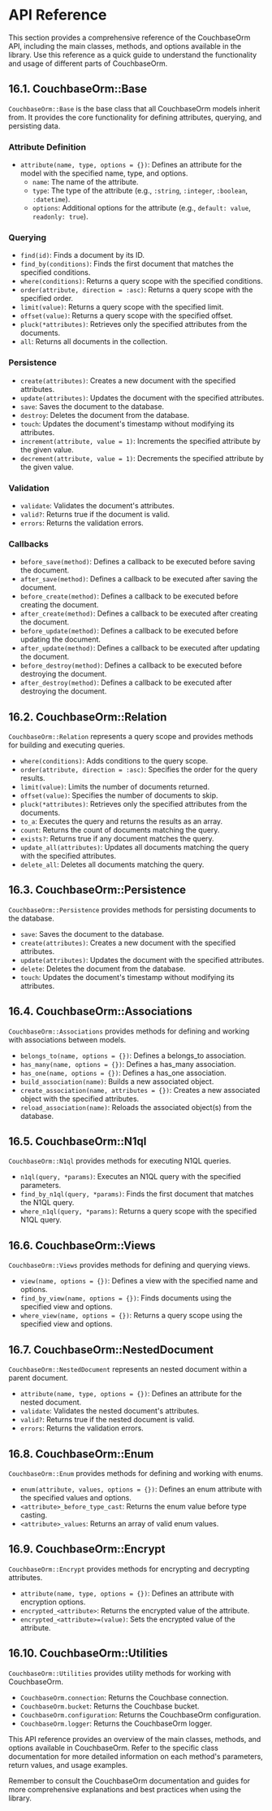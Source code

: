 # API Reference

This section provides a comprehensive reference of the CouchbaseOrm API, including the main classes, methods, and options available in the library. Use this reference as a quick guide to understand the functionality and usage of different parts of CouchbaseOrm.

## 16.1. CouchbaseOrm::Base

`CouchbaseOrm::Base` is the base class that all CouchbaseOrm models inherit from. It provides the core functionality for defining attributes, querying, and persisting data.

### Attribute Definition

- `attribute(name, type, options = {})`: Defines an attribute for the model with the specified name, type, and options.
  - `name`: The name of the attribute.
  - `type`: The type of the attribute (e.g., `:string`, `:integer`, `:boolean`, `:datetime`).
  - `options`: Additional options for the attribute (e.g., `default: value`, `readonly: true`).

### Querying

- `find(id)`: Finds a document by its ID.
- `find_by(conditions)`: Finds the first document that matches the specified conditions.
- `where(conditions)`: Returns a query scope with the specified conditions.
- `order(attribute, direction = :asc)`: Returns a query scope with the specified order.
- `limit(value)`: Returns a query scope with the specified limit.
- `offset(value)`: Returns a query scope with the specified offset.
- `pluck(*attributes)`: Retrieves only the specified attributes from the documents.
- `all`: Returns all documents in the collection.

### Persistence

- `create(attributes)`: Creates a new document with the specified attributes.
- `update(attributes)`: Updates the document with the specified attributes.
- `save`: Saves the document to the database.
- `destroy`: Deletes the document from the database.
- `touch`: Updates the document's timestamp without modifying its attributes.
- `increment(attribute, value = 1)`: Increments the specified attribute by the given value.
- `decrement(attribute, value = 1)`: Decrements the specified attribute by the given value.

### Validation

- `validate`: Validates the document's attributes.
- `valid?`: Returns true if the document is valid.
- `errors`: Returns the validation errors.

### Callbacks

- `before_save(method)`: Defines a callback to be executed before saving the document.
- `after_save(method)`: Defines a callback to be executed after saving the document.
- `before_create(method)`: Defines a callback to be executed before creating the document.
- `after_create(method)`: Defines a callback to be executed after creating the document.
- `before_update(method)`: Defines a callback to be executed before updating the document.
- `after_update(method)`: Defines a callback to be executed after updating the document.
- `before_destroy(method)`: Defines a callback to be executed before destroying the document.
- `after_destroy(method)`: Defines a callback to be executed after destroying the document.

## 16.2. CouchbaseOrm::Relation

`CouchbaseOrm::Relation` represents a query scope and provides methods for building and executing queries.

- `where(conditions)`: Adds conditions to the query scope.
- `order(attribute, direction = :asc)`: Specifies the order for the query results.
- `limit(value)`: Limits the number of documents returned.
- `offset(value)`: Specifies the number of documents to skip.
- `pluck(*attributes)`: Retrieves only the specified attributes from the documents.
- `to_a`: Executes the query and returns the results as an array.
- `count`: Returns the count of documents matching the query.
- `exists?`: Returns true if any document matches the query.
- `update_all(attributes)`: Updates all documents matching the query with the specified attributes.
- `delete_all`: Deletes all documents matching the query.

## 16.3. CouchbaseOrm::Persistence

`CouchbaseOrm::Persistence` provides methods for persisting documents to the database.

- `save`: Saves the document to the database.
- `create(attributes)`: Creates a new document with the specified attributes.
- `update(attributes)`: Updates the document with the specified attributes.
- `delete`: Deletes the document from the database.
- `touch`: Updates the document's timestamp without modifying its attributes.

## 16.4. CouchbaseOrm::Associations

`CouchbaseOrm::Associations` provides methods for defining and working with associations between models.

- `belongs_to(name, options = {})`: Defines a belongs_to association.
- `has_many(name, options = {})`: Defines a has_many association.
- `has_one(name, options = {})`: Defines a has_one association.
- `build_association(name)`: Builds a new associated object.
- `create_association(name, attributes = {})`: Creates a new associated object with the specified attributes.
- `reload_association(name)`: Reloads the associated object(s) from the database.

## 16.5. CouchbaseOrm::N1ql

`CouchbaseOrm::N1ql` provides methods for executing N1QL queries.

- `n1ql(query, *params)`: Executes an N1QL query with the specified parameters.
- `find_by_n1ql(query, *params)`: Finds the first document that matches the N1QL query.
- `where_n1ql(query, *params)`: Returns a query scope with the specified N1QL query.

## 16.6. CouchbaseOrm::Views

`CouchbaseOrm::Views` provides methods for defining and querying views.

- `view(name, options = {})`: Defines a view with the specified name and options.
- `find_by_view(name, options = {})`: Finds documents using the specified view and options.
- `where_view(name, options = {})`: Returns a query scope using the specified view and options.

## 16.7. CouchbaseOrm::NestedDocument

`CouchbaseOrm::NestedDocument` represents an nested document within a parent document.

- `attribute(name, type, options = {})`: Defines an attribute for the nested document.
- `validate`: Validates the nested document's attributes.
- `valid?`: Returns true if the nested document is valid.
- `errors`: Returns the validation errors.

## 16.8. CouchbaseOrm::Enum

`CouchbaseOrm::Enum` provides methods for defining and working with enums.

- `enum(attribute, values, options = {})`: Defines an enum attribute with the specified values and options.
- `<attribute>_before_type_cast`: Returns the enum value before type casting.
- `<attribute>_values`: Returns an array of valid enum values.

## 16.9. CouchbaseOrm::Encrypt

`CouchbaseOrm::Encrypt` provides methods for encrypting and decrypting attributes.

- `attribute(name, type, options = {})`: Defines an attribute with encryption options.
- `encrypted_<attribute>`: Returns the encrypted value of the attribute.
- `encrypted_<attribute>=(value)`: Sets the encrypted value of the attribute.

## 16.10. CouchbaseOrm::Utilities

`CouchbaseOrm::Utilities` provides utility methods for working with CouchbaseOrm.

- `CouchbaseOrm.connection`: Returns the Couchbase connection.
- `CouchbaseOrm.bucket`: Returns the Couchbase bucket.
- `CouchbaseOrm.configuration`: Returns the CouchbaseOrm configuration.
- `CouchbaseOrm.logger`: Returns the CouchbaseOrm logger.

This API reference provides an overview of the main classes, methods, and options available in CouchbaseOrm. Refer to the specific class documentation for more detailed information on each method's parameters, return values, and usage examples.

Remember to consult the CouchbaseOrm documentation and guides for more comprehensive explanations and best practices when using the library.

